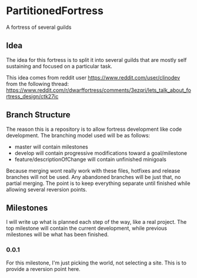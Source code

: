 # PartitionedFortress
A fortress of several guilds

## Idea
The idea for this fortress is to split it into several guilds that are mostly self sustaining and focused on a
particular task.

This idea comes from reddit user https://www.reddit.com/user/clinodev from the following thread:  https://www.reddit.com/r/dwarffortress/comments/3ezqri/lets_talk_about_fortress_design/ctk27ic

## Branch Structure
The reason this is a repository is to allow fortress development like code development.  The branching model used will be as follows: 

* master will contain milestones
* develop will contain progressive modifications toward a goal/milestone
* feature/descriptionOfChange will contain unfinished minigoals

Because merging wont really work with these files, hotfixes and release branches will not be used.  Any abandoned branches will be just that, no partial merging.  The point is to keep everything separate until finished while allowing several reversion points.

## Milestones
I will write up what is planned each step of the way, like a real project.  The top milestone will contain the current development, while previous milestones will be what has been finished.

### 0.0.1
For this milestone, I'm just picking the world, not selecting a site.  This is to provide a reversion point here.

